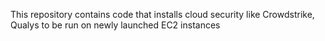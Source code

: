 This repository contains code that installs cloud security like Crowdstrike, Qualys to be run on newly launched EC2 instances
